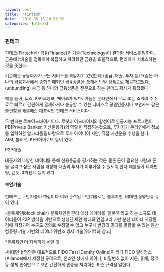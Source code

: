 ```yaml
---
layout: post
title:  "Fintech"
date:   2018-05-15 20:51:20
categories: [others]
---
```

### 핀테크


핀테크(Fintech)란 금융(Finance)과 기술(Technology)이 결합한 서비스를 말한다.
금융에 it기술을 접목하여 복잡하고 어려웠던 금융을 효율적으로, 편리하게 서비스하는 것을 뜻한다.


기존에는 금융회사가 모든 서비스를 책임지고 있었는데 (송금, 대출, 투자 등) 요즘은 하나의 금융회사에서 종합 판매되던 금융상품을 쪼개서 단일 상품으로 제공하고있다.(unbundling) 송금 등 하나의 금융상품을 전문으로 하는 핀테크 회사가 등장했다


예를 들어, 토스, 카카오뱅크, 페이코가 있다. 이들은 온라인에서 무료 또는 소액의 수수료로 빠르고 간편하게 결제하거나 송금할 수 있는 서비스로 공인인증서나 보안카드 같은 불편함을 해결해준 대표적인 핀테크 서비스이다


두 번째는 로보어드바이저이다. 로봇과 어드바이저의 합성어로 인공지능 프로그램이 PB(Private Banker, 자산운용가)의 역할을 직접하는것으로, 투자자가 온라인에서 정보를 입력하면 알고리즘을 바탕으로 투자 아이디어 제안, 직접 자산운용 수행을 한다.
AIM, 불리오, KEB하이로보 등이 있다.


P2P대출

대출자의 다양한 데이터를 통해 신용등급을 평가하는 것은 물론 돈이 필요한 사람과 돈을 굴리고 싶은 사람을 매칭해 대출과 투자가 이루어질 수 있도록 한다
예를들어 테라펀딩, 렌딧, 8퍼센트 등이 있다.



#### 보안기술

핀테크는 보안기술이 핵심이다 이와 관련된 보안기술로는 블록체인, 비대면 실명인증 등이 있다.


-블록체인(block chain)
블록체인은 관리 대상 데이터를 '블록'이라고 하는 소규모 데이터들이 P2P 방식을 기반으로 생성된 체인 형태의 연결고리 기반 분산 데이터 저장환경에 저장되어 누구도 임의로 수정할 수 없고 누구나 변경의 결과를 열람할 수 있는 분산 컴퓨팅 기술 기반의 데이터 위변조 방지 기술[위키백과 참고]

*블록체인 더 자세하게 올릴 것


-비대면 실명인증
대표적으로 FIDO(Fast IDentity Online)이 있다
FIDO 얼리언스(Aliance)에서 제정한 규격으로, 온라인 상에서 아이디, 비밀번호 없이 지문, 홍채, 정맥 등 생체 인식만으로 보안 간편하게 인증을 처리하는 표준 규격을 말한다.
